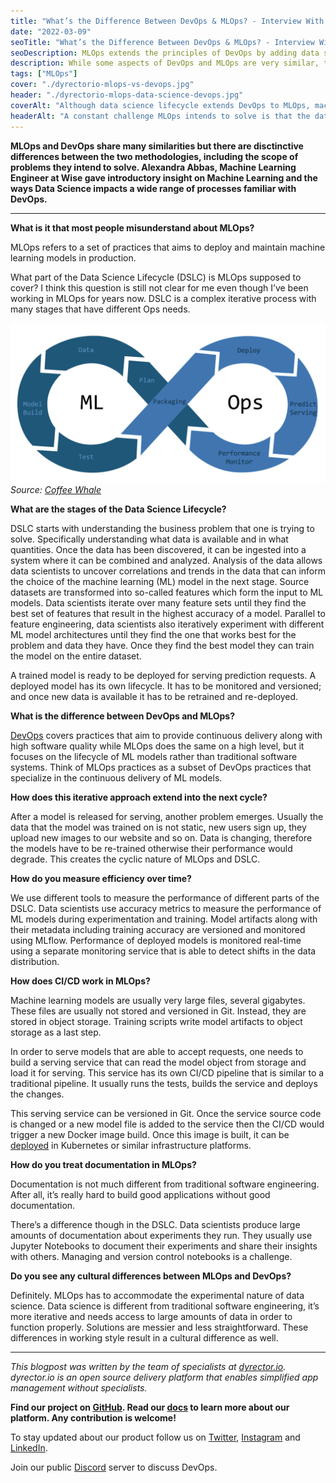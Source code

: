 ```yaml
---
title: "What’s the Difference Between DevOps & MLOps? - Interview With Alexandra Abbas"
date: "2022-03-09"
seoTitle: "What’s the Difference Between DevOps & MLOps? - Interview With Alexandra Abbas | Blog | dyrector.io"
seoDescription: MLOps extends the principles of DevOps by adding data science to the process. Alexandra Abbas of Wise gave her insight on what else is different.
description: While some aspects of DevOps and MLOps are very similar, there are substantial differences between the two methodologies. Alexandra Abbas, Machine Learning Engineer at Wise described the disparities between them ranging from CI/CD to measurement of performance.
tags: ["MLOps"]
cover: "./dyrectorio-mlops-vs-devops.jpg"
header: "./dyrectorio-mlops-data-science-devops.jpg"
coverAlt: "Although data science lifecycle extends DevOps to MLOps, machine learning models are stored differently than regular images."
headerAlt: "A constant challenge MLOps intends to solve is that the data ML models have to handle is always changing. This falls out of the scope of DevOps."
---
```


**MLOps and DevOps share many similarities but there are disctinctive differences between the two methodologies, including the scope of problems they intend to solve. Alexandra Abbas, Machine Learning Engineer at Wise gave introductory insight on Machine Learning and the ways Data Science impacts a wide range of processes familiar with DevOps.**

---

**What is it that most people misunderstand about MLOps?**

MLOps refers to a set of practices that aims to deploy and maintain machine learning models in production.

What part of the Data Science Lifecycle (DSLC) is MLOps supposed to cover? I think this question is still not clear for me even though I’ve been working in MLOps for years now. DSLC is a complex iterative process with many stages that have different Ops needs.

![MLOps includes multiple stages of data science lifecycle. The steps of MLOps are Planning, gathering and cleaning Data, building the Model and testing it. After them comes Packaging, Deployment, Predict Serving and Performance monitor.](./mlops-cycle.png)
_Source: [Coffee Whale](https://coffeewhale.com/what-is-mlops)_

**What are the stages of the Data Science Lifecycle?**

DSLC starts with understanding the business problem that one is trying to solve. Specifically understanding what data is available and in what quantities. Once the data has been discovered, it can be ingested into a system where it can be combined and analyzed. Analysis of the data allows data scientists to uncover correlations and trends in the data that can inform the choice of the machine learning (ML) model in the next stage. Source datasets are transformed into so-called features which form the input to ML models. Data scientists iterate over many feature sets until they find the best set of features that result in the highest accuracy of a model. Parallel to feature engineering, data scientists also iteratively experiment with different ML model architectures until they find the one that works best for the problem and data they have. Once they find the best model they can train the model on the entire dataset.

A trained model is ready to be deployed for serving prediction requests. A deployed model has its own lifecycle. It has to be monitored and versioned; and once new data is available it has to be retrained and re-deployed.

**What is the difference between DevOps and MLOps?**

[DevOps](https://blog.dyrector.io/2022-03-01-devops-as-a-service/) covers practices that aim to provide continuous delivery along with high software quality while MLOps does the same on a high level, but it focuses on the lifecycle of ML models rather than traditional software systems. Think of MLOps practices as a subset of DevOps practices that specialize in the continuous delivery of ML models.

**How does this iterative approach extend into the next cycle?**

After a model is released for serving, another problem emerges.  Usually the data that the model was trained on is not static, new users sign up, they upload new images to our website and so on. Data is changing, therefore the models have to be re-trained otherwise their performance would degrade. This creates the cyclic nature of MLOps and DSLC.

**How do you measure efficiency over time?**

We use different tools to measure the performance of different parts of the DSLC. Data scientists use accuracy metrics to measure the performance of ML models during experimentation and training. Model artifacts along with their metadata including training accuracy are versioned and monitored using MLflow. Performance of deployed models is monitored real-time using a separate monitoring service that is able to detect shifts in the data distribution. 

**How does CI/CD work in MLOps?**

Machine learning models are usually very large files, several gigabytes. These files are usually not stored and versioned in Git. Instead, they are stored in object storage. Training scripts write model artifacts to object storage as a last step.

In order to serve models that are able to accept requests, one needs to build a serving service that can read the model object from storage and load it for serving. This service has its own CI/CD pipeline that is similar to a traditional pipeline. It usually runs the tests, builds the service and deploys the changes.

This serving service can be versioned in Git. Once the service source code is changed or a new model file is added to the service then the CI/CD would trigger a new Docker image build. Once this image is built, it can be [deployed](https://blog.dyrector.io/2022-01-01-software-deployment/) in Kubernetes or similar infrastructure platforms.

**How do you treat documentation in MLOps?**

Documentation is not much different from traditional software engineering. After all, it’s really hard to build good applications without good documentation.

There’s a difference though in the DSLC. Data scientists produce large amounts of documentation about experiments they run. They usually use Jupyter Notebooks to document their experiments and share their insights with others. Managing and version control notebooks is a challenge.

**Do you see any cultural differences between MLOps and DevOps?**

Definitely. MLOps has to accommodate the experimental nature of data science. Data science is different from traditional software engineering, it’s more iterative and needs access to large amounts of data in order to function properly. Solutions are messier and less straightforward. These differences in working style result in a cultural difference as well.

---

_This blogpost was written by the team of specialists at [dyrector.io](https://dyrector.io). dyrector.io is an open source delivery platform that enables simplified app management without specialists._

**Find our project on [GitHub](https://github.com/dyrector-io/dyrectorio/). Read our [docs](https://docs.dyrector.io/) to learn more about our platform. Any contribution is welcome!**

To stay updated about our product follow us on [Twitter](https://twitter.com/dyrectorio), [Instagram](https://www.instagram.com/dyrectorio/) and [LinkedIn](https://www.linkedin.com/company/dyrectorio/).

Join our public [Discord](https://discord.gg/hMyT9cbYFD) server to discuss DevOps.